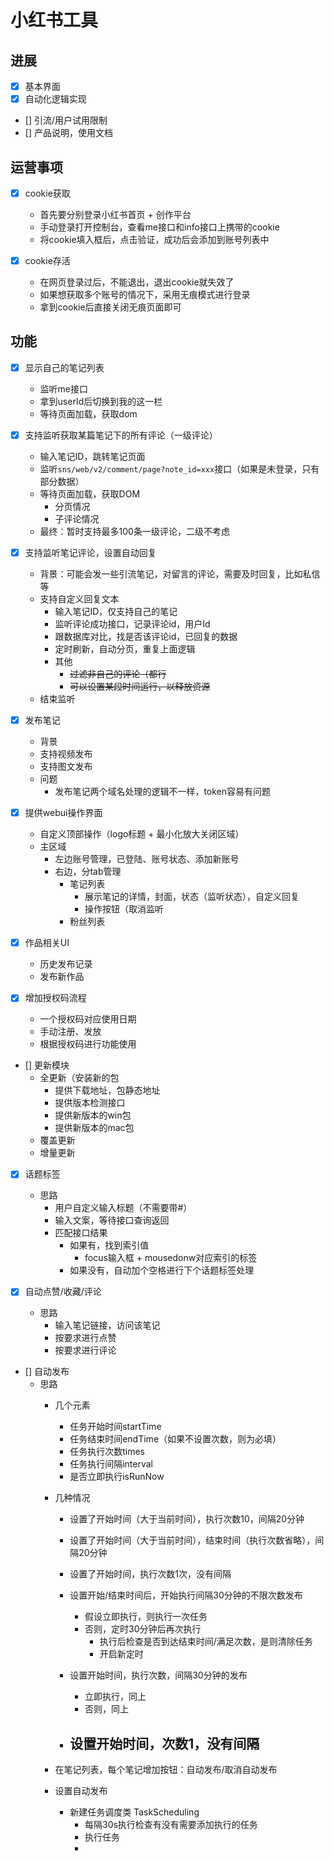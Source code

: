 # 小红书工具

## 进展
- [x] 基本界面
- [x] 自动化逻辑实现
- [] 引流/用户试用限制
- [] 产品说明，使用文档

## 运营事项
- [x] cookie获取

  - 首先要分别登录小红书首页 + 创作平台
  - 手动登录打开控制台，查看me接口和info接口上携带的cookie
  - 将cookie填入框后，点击验证，成功后会添加到账号列表中

- [x] cookie存活

  - 在网页登录过后，不能退出，退出cookie就失效了
  - 如果想获取多个账号的情况下，采用无痕模式进行登录
  - 拿到cookie后直接关闭无痕页面即可

## 功能
- [x] 显示自己的笔记列表
  - 监听me接口
  - 拿到userId后切换到我的这一栏
  - 等待页面加载，获取dom

- [x] 支持监听获取某篇笔记下的所有评论（一级评论）
  - 输入笔记ID，跳转笔记页面
  - 监听`sns/web/v2/comment/page?note_id=xxx`接口（如果是未登录，只有部分数据）
  - 等待页面加载，获取DOM
    - 分页情况
    - 子评论情况
  - 最终：暂时支持最多100条一级评论，二级不考虑

- [x] 支持监听笔记评论，设置自动回复
  - 背景：可能会发一些引流笔记，对留言的评论，需要及时回复，比如私信等
  - 支持自定义回复文本
    - 输入笔记ID，仅支持自己的笔记
    - 监听评论成功接口，记录评论id，用户Id
    - 跟数据库对比，找是否该评论id，已回复的数据
    - 定时刷新，自动分页，重复上面逻辑
    - 其他
      - ~~过滤非自己的评论（都行~~
      - ~~可以设置某段时间运行，以释放资源~~
  - 结束监听

- [x] 发布笔记
  - 背景
  - 支持视频发布
  - 支持图文发布
  - 问题
    - 发布笔记两个域名处理的逻辑不一样，token容易有问题

- [x] 提供webui操作界面
  - 自定义顶部操作（logo标题 + 最小化放大关闭区域）
  - 主区域
    - 左边账号管理，已登陆、账号状态、添加新账号
    - 右边，分tab管理
      - 笔记列表
        - 展示笔记的详情，封面，状态（监听状态），自定义回复
        - 操作按钮（取消监听
      - 粉丝列表

- [x] 作品相关UI
  - 历史发布记录
  - 发布新作品

- [x] 增加授权码流程
  - 一个授权码对应使用日期
  - 手动注册、发放
  - 根据授权码进行功能使用

- [] 更新模块
  - 全更新（安装新的包
    - 提供下载地址，包静态地址
    - 提供版本检测接口
    - 提供新版本的win包
    - 提供新版本的mac包
  - 覆盖更新
  - 增量更新

- [x] 话题标签
  - 思路
    - 用户自定义输入标题（不需要带#）
    - 输入文案，等待接口查询返回
    - 匹配接口结果
      - 如果有，找到索引值
        - focus输入框 + mousedonw对应索引的标签
      - 如果没有，自动加个空格进行下个话题标签处理

- [x] 自动点赞/收藏/评论
  - 思路
    - 输入笔记链接，访问该笔记
    - 按要求进行点赞
    - 按要求进行评论

- [] 自动发布
  - 思路
    - 几个元素
      - 任务开始时间startTime
      - 任务结束时间endTime（如果不设置次数，则为必填）
      - 任务执行次数times
      - 任务执行间隔interval
      - 是否立即执行isRunNow
    - 几种情况
      - 设置了开始时间（大于当前时间），执行次数10，间隔20分钟
      - 设置了开始时间（大于当前时间），结束时间（执行次数省略），间隔20分钟
      - 设置了开始时间，执行次数1次，没有间隔

      - 设置开始/结束时间后，开始执行间隔30分钟的不限次数发布
        - 假设立即执行，则执行一次任务
        - 否则，定时30分钟后再次执行
          - 执行后检查是否到达结束时间/满足次数，是则清除任务
          - 开启新定时
      - 设置开始时间，执行次数，间隔30分钟的发布
        - 立即执行，同上
        - 否则，同上
      - 设置开始时间，次数1，没有间隔
        -

    - 在笔记列表，每个笔记增加按钮：自动发布/取消自动发布
    - 设置自动发布
      - 新建任务调度类 TaskScheduling
        - 每隔30s执行检查有没有需要添加执行的任务
        - 执行任务
        -

